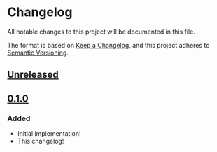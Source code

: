 # Changelog

All notable changes to this project will be documented in this file.

The format is based on [Keep a Changelog](https://keepachangelog.com/en/1.0.0/), and this project adheres to [Semantic Versioning](https://semver.org/spec/v2.0.0.html).

## [Unreleased]

## [0.1.0]

### Added

- Initial implementation!
- This changelog!

[unreleased]: https://github.com/joeltg/hast-util-from-codemirror/compare/v0.1.0...HEAD
[0.1.0]: https://github.com/joeltg/hast-util-from-codemirror/compare/v0.1.0
